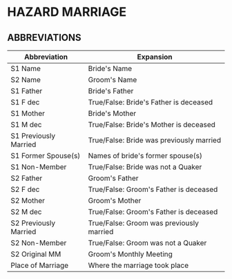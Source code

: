 # HAZARD MARRIAGE
## ABBREVIATIONS

| Abbreviation          | Expansion                                  |
|-----------------------|--------------------------------------------|
| S1 Name               | Bride's Name                               |
| S2 Name               | Groom's Name                               |
| S1 Father             | Bride's Father                             |
| S1 F dec              | True/False: Bride's Father is deceased     |
| S1 Mother             | Bride's Mother                             |
| S1 M dec              | True/False: Bride's Mother is deceased     |
| S1 Previously Married | True/False: Bride was previously married   |
| S1 Former Spouse(s)   | Names of bride's former spouse(s)          |
| S1 Non-Member         | True/False: Bride was not a Quaker         |
| S2 Father             | Groom's Father                             |
| S2 F dec              | True/False: Groom's Father is deceased     |
| S2 Mother             | Groom's Mother                             |
| S2 M dec              | True/False: Groom's Father is deceased     |
| S2 Previously Married | True/False: Groom was previously married   |
| S2 Non-Member         | True/False: Groom was not a Quaker         |
| S2 Original MM        | Groom's Monthly Meeting                    |
| Place of Marriage     | Where the marriage took place              |
